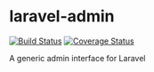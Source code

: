 # laravel-admin

[![Build Status](https://travis-ci.org/matthewbdaly/laravel-admin.svg?branch=master)](https://travis-ci.org/matthewbdaly/laravel-admin)
[![Coverage Status](https://coveralls.io/repos/github/matthewbdaly/laravel-admin/badge.svg?branch=master)](https://coveralls.io/github/matthewbdaly/laravel-admin?branch=master)

A generic admin interface for Laravel
